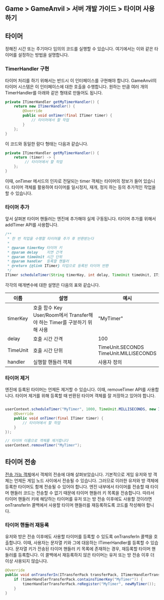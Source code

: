 ## Game > GameAnvil > 서버 개발 가이드 > 타이머 사용하기

## 타이머

정해진 시간 또는 주기마다 임의의 코드를 실행할 수 있습니다. 여기에서는 이와 같은 타이머를 설정하는 방법을 설명합니다.

### TimerHandler 구현

타이머 처리를 하기 위해서는 반드시 이 인터페이스를 구현해야 합니다. GameAnvil의 타이머 시스템은 이 인터페이스에 대한 호출을 수행합니다. 원하는 만큼 여러 개의 TimerHandler를 아래와 같은 형태로 만들어도 됩니다.

```java
private ITimerHandler getMyTimerHandler() {
    return new ITimerHandler() {
        @Override
        public void onTimer(final ITimer timer) {
            // 타이머에서 할 작업
        }
    };
}
```

이 코드와 동일한 람다 형태는 다음과 같습니다.

```java
private ITimerHandler getMyTimerHandler() {
    return (timer) -> {
         // 타이머에서 할 작업
    };
}
```

이때, onTimer 메서드의 인자로 전달되는 timer 객체는 타이머의 정보가 들어 있습니다. 타이머 객체를 활용하여 타이머를 일시정지, 재개, 정지 하는 등의 추가적인 작업을 할 수 있습니다.

### 타이머 추가

앞서 살펴본 타이머 핸들러는 엔진에 추가해야 실제 구동됩니다. 타이머 추가를 위해서 addTimer API를 사용합니다.

```java
/**
 * 한 번 작업을 수행할 타이머를 추가 후 반환받는다
 *
 * @param timerKey 타이머 키
 * @param delay    지연 간격
 * @param timeUnit 시간 단위
 * @param handler  등록할 핸들러
 * @return {@link ITimer} 타입으로 등록된 타이머 반환
 */
ITimer scheduleTimer(String timerKey, int delay, TimeUnit timeUnit, ITimerHandler handler);
```

각각의 매개변수에 대한 설명은 다음의 표와 같습니다.

| 이름 | 설명                                                                                                                                                                                                                                                                                                                                                                                                                                                                                                                                                                                                                   | 예시 |
| --- |----------------------------------------------------------------------------------------------------------------------------------------------------------------------------------------------------------------------------------------------------------------------------------------------------------------------------------------------------------------------------------------------------------------------------------------------------------------------------------------------------------------------------------------------------------------------------------------------------------------------| --- |
| timerKey | 호출 함수 Key<br>User/Room에서 Transfer해야 하는 Timer를 구분하기 위해 사용                                                                                                                                                                                                                                                                                                                                                                                                                                                                                                                                                             | "MyTimer" |
| delay | 호출 시간 간격                                                                                                                                                                                                                                                                                                                                                                                                                                                                                                                                                                                                             | 100 |
| TimeUnit | 호출 시간 단위                                                                                                                                                                                                                                                                                                                                                                                                                                                                                                                                                                                                             | TimeUnit.SECONDS<br>TimeUnit.MILLISECONDS |
| handler | 실행할 핸들러 객체                                                                                                                                                                                                                                                                                                                                                                                                                                                                                                                                                                                                                | 사용자 정의 |


### 타이머 제거

엔진에 등록된 타이머는 언제든 제거할 수 있습니다. 이때, removeTimer API를 사용합니다. 타이머 제거를 위해 등록할 때 반환된 타이머 객체를 잘 저장하고 있어야 합니다.

```java

userContext.scheduleTimer("MyTimer", 1000, TimeUnit.MILLISECONDS, new ITimerHandler() {
    @Override
    public void onTimer(final ITimer timer) {
        // 타이머에서 할 작업
    }
});

// 타이머 이름으로 객체를 제거합니다
userContext.removeTimer("MyTimer");
```

## 타이머 전송

[전송 가능 객체](server-impl-08-object-transfer)에서 객체의 전송에 대해 살펴보았습니다. 기본적으로 게임 유저와 방 객체는 언제든 게임 노드 사이에서 전송될 수 있습니다. 그러므로 이러한 유저와 방 객체에 등록한 타이머도 함께 전송될 수 있어야 합니다. 엔진 내부에서 타이머를 전송할 때 타이머 핸들러 코드는 전송할 수 없기 때문에 타이머 핸들러 키 목록을 전송합니다. 따라서 타이머 핸들러 키에 해당하는 타이머를 유저 또는 방 전송 이후에도 사용할 것이라면 onTransferIn 콜백에서 사용할 타이머 핸들러를 재등록하도록 코드를 작성해야 합니다.


### 타이머 핸들러 재등록

유저와 방은 전송 이후에도 사용할 타이머를 등록할 수 있도록 onTransferIn 콜백을 호출합니다. 이때, 사용자는 문자열 키와 그에 대응하는 ITimerHandler를 등록할 수 있습니다. 문자열 키가 전송된 타이머 핸들러 키 목록에 존재하는 경우, 재등록할 타이머 핸들러를 등록합니다. 이 콜백에서 재등록하지 않은 타이머는 유저 또는 방 전송 이후 더 이상 사용되지 않습니다.

```java
@Override
public void onTransferIn(ITransferPack transferPack, ITimerHandlerTransferPack timerHandlerTransferPack) {
    if (timerHandlerTransferPack.containsTimerKey("MyTimer")) {
        timerHandlerTransferPack.reRegister("MyTimer", newMyTimer());
    }
}
```
